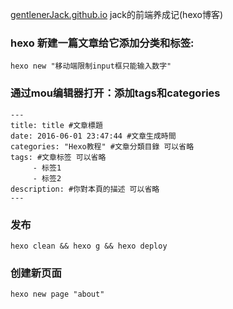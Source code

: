[gentlenerJack.github.io](https://gentlenerJack.github.io/)
jack的前端养成记(hexo博客)

### hexo 新建一篇文章给它添加分类和标签:
```
hexo new "移动端限制input框只能输入数字"
```

### 通过mou编辑器打开：添加tags和categories
```hexo 
---
title: title #文章標題
date: 2016-06-01 23:47:44 #文章生成時間
categories: "Hexo教程" #文章分類目錄 可以省略
tags: #文章标签 可以省略
     - 标签1
     - 标签2
description: #你對本頁的描述 可以省略
---
```

### 发布
```
hexo clean && hexo g && hexo deploy

```

### 创建新页面

```
hexo new page "about"
```